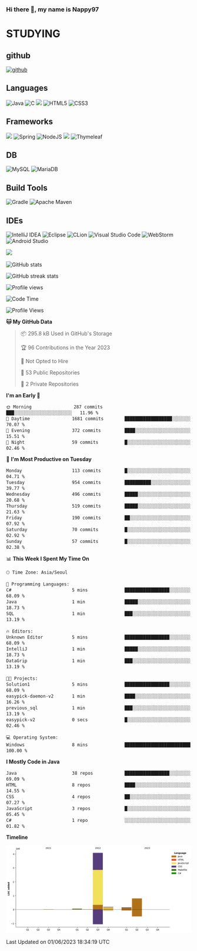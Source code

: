 ### Hi there 👋, my name is Nappy97

# STUDYING
## github
[<img src='https://cdn.jsdelivr.net/npm/simple-icons@3.0.1/icons/github.svg' alt='github' height='40'>](https://github.com/Nappy97)  

## Languages
![Java](https://img.shields.io/badge/java-%23ED8B00.svg?style=for-the-badge&logo=java&logoColor=white) ![C](https://img.shields.io/badge/c-%2300599C.svg?style=for-the-badge&logo=c&logoColor=white) <img src="https://img.shields.io/badge/javascript-F7DF1E?style=for-the-badge&logo=javascript&logoColor=black"> ![HTML5](https://img.shields.io/badge/html5-%23E34F26.svg?style=for-the-badge&logo=html5&logoColor=white) ![CSS3](https://img.shields.io/badge/css3-%231572B6.svg?style=for-the-badge&logo=css3&logoColor=white)

## Frameworks
<img src="https://img.shields.io/badge/bootstrap-7952B3?style=for-the-badge&logo=bootstrap&logoColor=white"> ![Spring](https://img.shields.io/badge/spring-%236DB33F.svg?style=for-the-badge&logo=spring&logoColor=white) ![NodeJS](https://img.shields.io/badge/node.js-6DA55F?style=for-the-badge&logo=node.js&logoColor=white) <img src="https://img.shields.io/badge/jQuery-0769AD?style=for-the-badge&logo=jquery&logoColor=white"> ![Thymeleaf](https://img.shields.io/badge/Thymeleaf-%23005C0F.svg?style=for-the-badge&logo=Thymeleaf&logoColor=white)

## DB
![MySQL](https://img.shields.io/badge/mysql-%2300f.svg?style=for-the-badge&logo=mysql&logoColor=white) ![MariaDB](https://img.shields.io/badge/MariaDB-003545?style=for-the-badge&logo=mariadb&logoColor=white)

## Build Tools
![Gradle](https://img.shields.io/badge/Gradle-02303A.svg?style=for-the-badge&logo=Gradle&logoColor=white) ![Apache Maven](https://img.shields.io/badge/Apache%20Maven-C71A36?style=for-the-badge&logo=Apache%20Maven&logoColor=white)

## IDEs
![IntelliJ IDEA](https://img.shields.io/badge/IntelliJIDEA-000000.svg?style=for-the-badge&logo=intellij-idea&logoColor=white) ![Eclipse](https://img.shields.io/badge/Eclipse-FE7A16.svg?style=for-the-badge&logo=Eclipse&logoColor=white) ![CLion](https://img.shields.io/badge/CLion-black?style=for-the-badge&logo=clion&logoColor=white) ![Visual Studio Code](https://img.shields.io/badge/Visual%20Studio%20Code-0078d7.svg?style=for-the-badge&logo=visual-studio-code&logoColor=white) ![WebStorm](https://img.shields.io/badge/webstorm-143?style=for-the-badge&logo=webstorm&logoColor=white&color=black) ![Android Studio](https://img.shields.io/badge/Android%20Studio-3DDC84.svg?style=for-the-badge&logo=android-studio&logoColor=white)

<div>
  <img  src="https://github-readme-stats.vercel.app/api/top-langs/?username=Nappy97&langs_count=8&exclude_repo=Example-deep-learning-from-scratch&layout=compact&line_height=24&hide_border=true&title_color=d88e82&card_width=280">
<div>
  
![GitHub stats](https://github-readme-stats.vercel.app/api?username=Nappy97&show_icons=true)  

![GitHub streak stats](https://github-readme-streak-stats.herokuapp.com/?user=Nappy97)  

![Profile views](https://gpvc.arturio.dev/Nappy97)  

<!--START_SECTION:waka-->
![Code Time](http://img.shields.io/badge/Code%20Time-8%20mins-blue)

![Profile Views](http://img.shields.io/badge/Profile%20Views-120-blue)

**🐱 My GitHub Data** 

> 📦 295.8 kB Used in GitHub's Storage 
 > 
> 🏆 96 Contributions in the Year 2023
 > 
> 🚫 Not Opted to Hire
 > 
> 📜 53 Public Repositories 
 > 
> 🔑 2 Private Repositories 
 > 
**I'm an Early 🐤** 

```text
🌞 Morning                287 commits         ███░░░░░░░░░░░░░░░░░░░░░░   11.96 % 
🌆 Daytime                1681 commits        ██████████████████░░░░░░░   70.07 % 
🌃 Evening                372 commits         ████░░░░░░░░░░░░░░░░░░░░░   15.51 % 
🌙 Night                  59 commits          █░░░░░░░░░░░░░░░░░░░░░░░░   02.46 % 
```
📅 **I'm Most Productive on Tuesday** 

```text
Monday                   113 commits         █░░░░░░░░░░░░░░░░░░░░░░░░   04.71 % 
Tuesday                  954 commits         ██████████░░░░░░░░░░░░░░░   39.77 % 
Wednesday                496 commits         █████░░░░░░░░░░░░░░░░░░░░   20.68 % 
Thursday                 519 commits         █████░░░░░░░░░░░░░░░░░░░░   21.63 % 
Friday                   190 commits         ██░░░░░░░░░░░░░░░░░░░░░░░   07.92 % 
Saturday                 70 commits          █░░░░░░░░░░░░░░░░░░░░░░░░   02.92 % 
Sunday                   57 commits          █░░░░░░░░░░░░░░░░░░░░░░░░   02.38 % 
```


📊 **This Week I Spent My Time On** 

```text
🕑︎ Time Zone: Asia/Seoul

💬 Programming Languages: 
C#                       5 mins              █████████████████░░░░░░░░   68.09 % 
Java                     1 min               █████░░░░░░░░░░░░░░░░░░░░   18.73 % 
SQL                      1 min               ███░░░░░░░░░░░░░░░░░░░░░░   13.19 % 

🔥 Editors: 
Unknown Editor           5 mins              █████████████████░░░░░░░░   68.09 % 
IntelliJ                 1 min               █████░░░░░░░░░░░░░░░░░░░░   18.73 % 
DataGrip                 1 min               ███░░░░░░░░░░░░░░░░░░░░░░   13.19 % 

🐱‍💻 Projects: 
Solution1                5 mins              █████████████████░░░░░░░░   68.09 % 
easypick-daemon-v2       1 min               ████░░░░░░░░░░░░░░░░░░░░░   16.26 % 
previous_sql             1 min               ███░░░░░░░░░░░░░░░░░░░░░░   13.19 % 
easypick-v2              0 secs              █░░░░░░░░░░░░░░░░░░░░░░░░   02.46 % 

💻 Operating System: 
Windows                  8 mins              █████████████████████████   100.00 % 
```

**I Mostly Code in Java** 

```text
Java                     38 repos            █████████████████░░░░░░░░   69.09 % 
HTML                     8 repos             ████░░░░░░░░░░░░░░░░░░░░░   14.55 % 
CSS                      4 repos             ██░░░░░░░░░░░░░░░░░░░░░░░   07.27 % 
JavaScript               3 repos             █░░░░░░░░░░░░░░░░░░░░░░░░   05.45 % 
C#                       1 repo              ░░░░░░░░░░░░░░░░░░░░░░░░░   01.82 % 
```



**Timeline**

![Lines of Code chart](https://raw.githubusercontent.com/Nappy97/Nappy97/main/assets/bar_graph.png)


 Last Updated on 01/06/2023 18:34:19 UTC
<!--END_SECTION:waka-->

